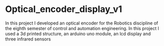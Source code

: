 # Optical_encoder_display_v1
In this project I developed an optical encoder for the Robotics discipline of the eighth semester of control and automation engineering. In this project I used a 3d printed structure, an arduino uno module, an lcd display and three infrared sensors
